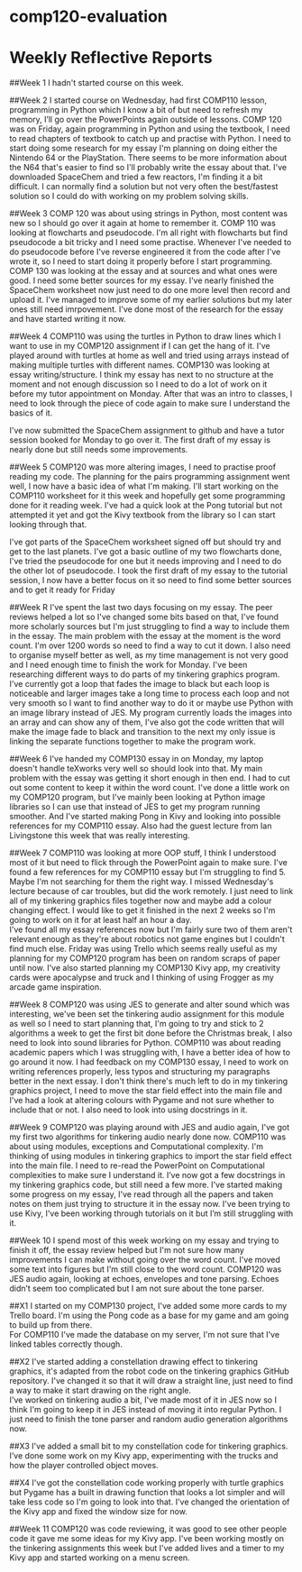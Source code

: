 # comp120-evaluation
# Weekly Reflective Reports

##Week 1
I hadn't started course on this week.

##Week 2
I started course on Wednesday, had first COMP110 lesson, programming in Python which I know a bit of but need to refresh my memory, I’ll go over the PowerPoints again outside of lessons. 
COMP 120 was on Friday, again programming in Python and using the textbook, I need to read chapters of textbook to catch up and practise with Python.
I need to start doing some research for my essay I'm planning on doing either the Nintendo 64 or the PlayStation. There seems to be more information about the N64 that's easier to find so I'll probably write the essay about that. I've downloaded SpaceChem and tried a few reactors, I'm finding it a bit difficult. I can normally find a solution but not very often the best/fastest solution so I could do with working on my problem solving skills.

##Week 3
COMP 120 was about using strings in Python, most content was new so I should go over it again at home to remember it. COMP 110 was looking at flowcharts and pseudocode. I'm all right with flowcharts but find pseudocode a bit tricky and I need some practise. Whenever I've needed to do pseudocode before I've reverse engineered it from the code after I've wrote it, so I need to start doing it properly before I start programming. 
COMP 130 was looking at the essay and at sources and what ones were good. I need some better sources for my essay.
I've nearly finished the SpaceChem worksheet now just need to do one more level then record and upload it. I've managed to improve some of my earlier solutions but my later ones still need imrpovement. I've done most of the research for the essay and have started writing it now.

##Week 4
COMP110 was using the turtles in Python to draw lines which I want to use in my COMP120 assignment if I can get the hang of it. I've played around with turtles at home as well and tried using arrays instead of making multiple turtles with different names. 
COMP130 was looking at essay writing/structure. I think my essay has next to no structure at the moment and not enough discussion so I need to do a lot of work on it before my tutor appointment on Monday. After that was an intro to classes, I need to look through the piece of code again to make sure I understand the basics of it.
	
I've now submitted the SpaceChem assignment to github and have a tutor session booked for Monday to go over it. The first draft of my essay is nearly done but still needs some improvements.

##Week 5
COMP120 was more altering images, I need to practise proof reading my code. The planning for the pairs programming assignment went well, I now have a basic idea of what I'm making. I'll start working on the COMP110 worksheet for it this week and hopefully get some programming done for it reading week.
I've had a quick look at the Pong tutorial but not attempted it yet and got the Kivy textbook from the library so I can start looking through that.
	
I've got parts of the SpaceChem worksheet signed off but should try and get to the last planets. 
I've got a basic outline of my two flowcharts done, I've tried the pseudocode for one but it needs improving and I need to do the other lot of pseudocode.  I took the first draft of my essay to the tutorial session, I now have a better focus on it so need to find some better sources and to get it ready for Friday

##Week R
I've spent the last two days focusing on my essay. The peer reviews helped a lot so I've changed some bits based on that, I've found more scholarly sources but I'm just struggling to find a way to include them in the essay. The main problem with the essay at the moment is the word count. I'm over 1200 words so need to find a way to cut it down. I also need to organise myself better as well, as my time management is not very good and I need enough time to finish the work for Monday. 
I've been researching different ways to do parts of my tinkering graphics program. I've currently got a loop that fades the image to black but each loop is noticeable and larger images take a long time to process each loop and not very smooth so I want to find another way to do it or maybe use Python with an image library instead of JES. 
My program currently loads the images into an array and can show any of them, I've also got the code written that will make the image fade to black and transition to the next my only issue is linking the separate functions together to make the program work.

##Week 6
I've handed my COMP130 essay in on Monday, my laptop doesn't handle teXworks very well so should look into that. My main problem with the essay was getting it short enough in then end.  I had to cut out some content to keep it within the word count.
I've done a little work on my COMP120 program, but I've mainly been looking at Python image libraries so I can use that instead of JES to get my program running smoother. And I've started making Pong in Kivy and looking into possible references for my COMP110 essay. Also had the guest lecture from Ian Livingstone this week that was really interesting. 

##Week 7
COMP110 was looking at more OOP stuff, I think I understood most of it but need to flick through the PowerPoint again to make sure. I've found a few references for my COMP110 essay but I'm struggling to find 5. Maybe I'm not searching for them the right way. 
I missed Wednesday's lecture because of car troubles, but did the work remotely. I just need to link all of my tinkering graphics files together now and maybe add a colour changing effect. I would like to get it finished in the next 2 weeks so I'm going to work on it for at least half an hour a day.   
I've found all my essay references now but I'm fairly sure two of them aren't relevant enough as they're about robotics not game engines but I couldn't find much else.
Friday was using Trello which seems really useful as my planning for my COMP120 program has been on random scraps of paper until now. I've also started planning my COMP130 Kivy app, my creativity cards were apocalypse and truck and I thinking of using Frogger as my arcade game inspiration.  

##Week 8
COMP120 was using JES to generate and alter sound which was interesting, we've been set the tinkering audio assignment for this module as well so I need to start planning that, I'm going to try and stick to 2 algorithms a week to get the first bit done before the Christmas break, I also need to look into sound libraries for Python.
COMP110 was about reading academic papers which I was struggling with, I have a better idea of how to go around it now. 
I had feedback on my COMP130 essay, I need to work on writing references properly, less typos and structuring my paragraphs better in the next essay.
I don't think there's much left to do in my tinkering graphics project, I need to move the star field effect into the main file and I've had a look at altering colours with Pygame and not sure whether to include that or not. I also need to look into using docstrings in it.

##Week 9
COMP120 was playing around with JES and audio again, I've got my first two algorithms for tinkering audio nearly done now. COMP110 was about using modules, exceptions and Computational complexity. I'm thinking of using modules in tinkering graphics to import the star field effect into the main file.  I need to re-read the PowerPoint on Computational complexities to make sure I understand it. I’ve now got a few docstrings in my tinkering graphics code, but still need a few more.
I've started making some progress on my essay, I've read through all the papers and taken notes on them just trying to structure it in the essay now.  I've been trying to use Kivy, I've been working through tutorials on it but I’m still struggling with it.

##Week 10
I spend most of this week working on my essay and trying to finish it off, the essay review helped but I'm not sure how many improvements I can make without going over the word count. I've moved some text into figures but I'm still close to the word count. 
COMP120 was JES audio again, looking at echoes, envelopes and tone parsing. Echoes didn’t seem too complicated but I am not sure about the tone parser. 

##X1
I started on my COMP130 project, I've added some more cards to my Trello board. I'm using the Pong code as a base for my game and am going to build up from there.   
For COMP110 I've made the database on my server, I'm not sure that I've linked tables correctly though. 

##X2
I've started adding a constellation drawing effect to tinkering graphics, it's adapted from the robot code on the tinkering graphics GitHub repository.  I've changed it so that it will draw a straight line, just need to find a way to make it start drawing on the right angle.   
I've worked on tinkering audio a bit, I've made most of it in JES now so I think I'm going to keep it in JES instead of moving it into regular Python. I just need to finish the tone parser and random audio generation algorithms now.

##X3
I've added a small bit to my constellation code for tinkering graphics.
I’ve done some work on my Kivy app, experimenting with the trucks and how the player controlled object moves. 

##X4
I've got the constellation code working properly with turtle graphics but Pygame has a built in drawing function that looks a lot simpler and will take less code so I'm going to look into that. 
I've changed the orientation of the Kivy app and fixed the window size for now. 

##Week 11
COMP120 was code reviewing, it was good to see other people code it gave me some ideas for my Kivy app. I've been working mostly on the tinkering assignments this week but I've added lives and a timer to my Kivy app and started working on a menu screen.
